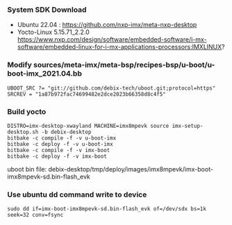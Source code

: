 ### System SDK Download
- Ubuntu 22.04 :
     https://github.com/nxp-imx/meta-nxp-desktop
- Yocto-Linux 5.15.71_2.2.0
     https://www.nxp.com/design/software/embedded-software/i-mx-software/embedded-linux-for-i-mx-applications-processors:IMXLINUX?
   
### Modify sources/meta-imx/meta-bsp/recipes-bsp/u-boot/u-boot-imx_2021.04.bb
    UBOOT_SRC ?= "git://github.com/debix-tech/uboot.git;protocol=https"
    SRCREV = "1a87b972fac74699482e2dce2023b66358d8c4f5"

### Build yocto
    DISTRO=imx-desktop-xwayland MACHINE=imx8mpevk source imx-setup-desktop.sh -b debix-desktop
    bitbake -c compile -f -v u-boot-imx
    bitbake -c deploy -f -v u-boot-imx
    bitbake -c compile -f -v imx-boot
    bitbake -c deploy -f -v imx-boot

uboot bin file: debix-desktop/tmp/deploy/images/imx8mpevk/imx-boot-imx8mpevk-sd.bin-flash_evk

### Use ubuntu dd command write to device
    sudo dd if=imx-boot-imx8mpevk-sd.bin-flash_evk of=/dev/sdx bs=1k seek=32 conv=fsync
   
